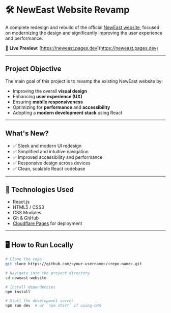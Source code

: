 # 🛠️ NewEast Website Revamp

A complete redesign and rebuild of the official [NewEast website](https://neweast.ae/), focused on modernizing the design and significantly improving the user experience and performance.

🔗 **Live Preview**: [https://neweast.pages.dev](https://neweast.pages.dev)

---

##  Project Objective

The main goal of this project is to revamp the existing NewEast website by:

- Improving the overall **visual design**
- Enhancing **user experience (UX)**
- Ensuring **mobile responsiveness**
- Optimizing for **performance** and **accessibility**
- Adopting a **modern development stack** using React

---

##  What's New?

- ✅ Sleek and modern UI redesign
- ✅ Simplified and intuitive navigation
- ✅ Improved accessibility and performance
- ✅ Responsive design across devices
- ✅ Clean, scalable React codebase

---

## 🧪 Technologies Used

- React.js
- HTML5 / CSS3
- CSS Modules
- Git & GitHub
- [Cloudflare Pages](https://pages.cloudflare.com/) for deployment

---

## 🖥️ How to Run Locally

```bash
# Clone the repo
git clone https://github.com/<your-username>/<repo-name>.git

# Navigate into the project directory
cd neweast-website

# Install dependencies
npm install

# Start the development server
npm run dev  # or `npm start` if using CRA
